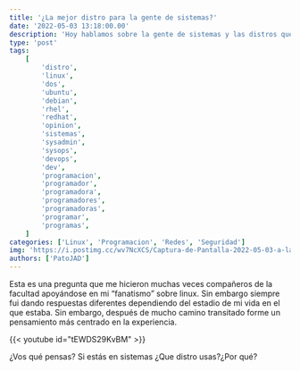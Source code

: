 ```yaml
---
title: '¿La mejor distro para la gente de sistemas?'
date: '2022-05-03 13:18:00.00'
description: 'Hoy hablamos sobre la gente de sistemas y las distros que tiene que conocer'
type: 'post'
tags:
    [
        'distro',
        'linux',
        'dos',
        'ubuntu',
        'debian',
        'rhel',
        'redhat',
        'opinion',
        'sistemas',
        'sysadmin',
        'sysops',
        'devops',
        'dev',
        'programacion',
        'programador',
        'programadora',
        'programadores',
        'programadoras',
        'programar',
        'programas',
    ]
categories: ['Linux', 'Programacion', 'Redes', 'Seguridad']
img: 'https://i.postimg.cc/wv7NcXCS/Captura-de-Pantalla-2022-05-03-a-la-s-13-02-07.png'
authors: ['PatoJAD']
---
```


Esta es una pregunta que me hicieron muchas veces compañeros de la facultad apoyándose en mi “fanatismo” sobre linux. Sin embargo siempre fui dando respuestas diferentes dependiendo del estadio de mi vida en el que estaba. Sin embargo, después de mucho camino transitado forme un pensamiento más centrado en la experiencia.

{{< youtube id="tEWDS29KvBM" >}}

¿Vos qué pensas? Si estás en sistemas ¿Que distro usas?¿Por qué?
